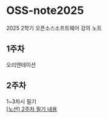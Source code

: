 # OSS-note2025
2025 2학기 오픈소스소프트웨어 강의 노트

## 1주차
오리엔테이션

## 2주차
1~3차시 필기  
<a href="https://www.notion.so/2-26972c82600e8050a9c5e0503e8dfb42?source=copy_link" target="_blank"> [노션] 2주차 필기 내용 </a>
